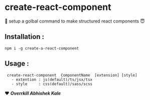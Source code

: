 # create-react-component
:cupcake: setup a golbal command to make structured react components 	:innocent:

## Installation :
 
```npm i -g create-a-react-component```
 

## Usage :

  
 ```
  create-react-component  ComponentName  [extension] [style] 
    - extention : js(default)/ts/jsx/tsx
    - style     : css(default)/sass/scss
  ```


:heart: ___Overrkill Abhishek Kale___
